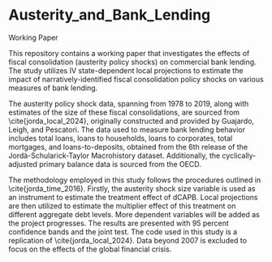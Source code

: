 # Austerity_and_Bank_Lending
 Working Paper

This repository contains a working paper that investigates the effects of fiscal consolidation (austerity policy shocks) on commercial bank lending. The study utilizes IV state-dependent local projections to estimate the impact of narratively-identified fiscal consolidation policy shocks on various measures of bank lending.

The austerity policy shock data, spanning from 1978 to 2019, along with estimates of the size of these fiscal consolidations, are sourced from \cite{jorda_local_2024}, originally constructed and provided by Guajardo, Leigh, and Pescatori. The data used to measure bank lending behavior includes total loans, loans to households, loans to corporates, total mortgages, and loans-to-deposits, obtained from the 6th release of the Jordà-Schularick-Taylor Macrohistory dataset. Additionally, the cyclically-adjusted primary balance data is sourced from the OECD.

The methodology employed in this study follows the procedures outlined in \cite{jorda_time_2016}. Firstly, the austerity shock size variable is used as an instrument to estimate the treatment effect of dCAPB. Local projections are then utilized to estimate the multiplier effect of this treatment on different aggregate debt levels. More dependent variables will be added as the project progresses. The results are presented with 95 percent confidence bands and the joint test. The code used in this study is a replication of \cite{jorda_local_2024}. Data beyond 2007 is excluded to focus on the effects of the global financial crisis.

